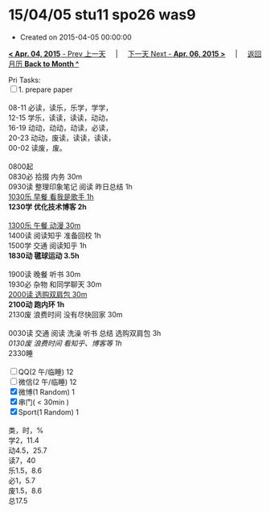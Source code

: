 # 15/04/05 stu11 spo26 was9

- Created on 2015-04-05 00:00:00

[**< Apr. 04, 2015** - Prev 上一天](/lifelogs/2015/04/d04.md) &nbsp; &nbsp; | &nbsp; &nbsp; [下一天 Next - **Apr. 06, 2015 >**](/lifelogs/2015/04/d06.md) &nbsp; &nbsp; |  &nbsp; &nbsp; [返回月历 **Back to Month ^**](/lifelogs/2015/04/index.md)
<br/><div>Pri Tasks:<br/><input type="checkbox" />1. prepare paper</div><div><div><br/></div>08-11 必读，读乐，乐学，学学，<br/>12-15 学乐，读读，读读，动动，<br/>16-19 动动，动动，动读，必读，<br/>20-23 动动，废读，读读，读读，</div><div>00-02 读废，废。<br/><div><br/></div>0800起</div><div>0830必 拾掇 内务 30m<br/>0930读 整理印象笔记 阅读 昨日总结 1h</div><div><u>1030乐 早餐 看我是歌手 1h</u></div><div><b>1230学 优化技术博客 2h</b><div><br/></div><u>1300乐 午餐 动漫 30m</u></div><div>1400读 阅读知乎 准备回校 1h</div><div>1500学 交通 阅读知乎 1h</div><div><b>1830动 毽球运动 3.5h</b><div><br/></div>1900读 晚餐 听书 30m</div><div>1930必 杂物 和同学聊天 30m</div><div><u>2000读 选购双肩包 30m</u></div><div><b>2100动 跑内环 1h</b></div><div>2130废 浪费时间 没有尽快回家 30m</div><div><br/></div><div>0030读 交通 阅读 洗澡 听书 总结 选购双肩包 3h</div><div><i>0130废 浪费时间 看知乎、博客等 1h</i> </div><div>2330睡</div><div><br/></div><div><input type="checkbox" />QQ(2 午/临睡) 12<br/><input type="checkbox" />微信(2 午/临睡) 12<br/><input type="checkbox" checked="true" />微博(1 Random) 1</div><div><input type="checkbox" checked="true" />串门( < 30min ) </div><div><input type="checkbox" checked="true" />Sport(1 Random) 1<br/><div><br/></div>类，时，%<br/>学2，11.4<br/>动4.5，25.7<br/>读7，40<br/>乐1.5，8.6<br/>必1，5.7<br/>废1.5，8.6<br/>总17.5</div>
